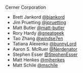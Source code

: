 Cerner Corporation

- Brett Jankord [@bjankord]
- Jim Pruetting [@jpruetting]
- Matt Butler [@matt-butler]
- Rory Hardy [@gneatgeek]
- Tao Zhang [@windse7en]
- Tatiana Alexenko [@bunnyLord]
- Aaron S. McRuer [@Nerdenator]
- Stephen Esser [@StephenEsser]
- Matt Henkes [@mjhenkes]
- Matt Schile [@mschile]


[@bjankord]: https://github.com/bjankord
[@jpruetting]: https://github.com/jpruetting
[@matt-butler]: https://github.com/matt-butler
[@gneatgeek]: https://github.com/gneatgeek
[@windse7en]:https://github.com/windse7en
[@bunnyLord]:https://github.com/bunnyLord
[@Nerdenator]:https://github.com/nerdenator
[@StephenEsser]:https://github.com/StephenEsser
[@mjhenkes]:https://github.com/mjhenkes
[@mschile]:https://github.com/mschile
